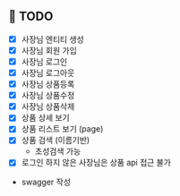 ## 👷 TODO

- [x] 사장님 엔티티 생성
- [x] 사장님 회원 가입
- [x] 사장님 로그인
- [x] 사장님 로그아웃
- [x] 사장님 상품등록
- [x] 사장님 상품수정
- [x] 사장님 상품삭제
- [x] 상품 상세 보기
- [x] 상품 리스트 보기 (page)
- [x] 상품 검색 (이름기반)
    - 초성검색 가능
- [x] 로그인 하지 않은 사장님은 상품 api 접근 불가
- swagger 작성